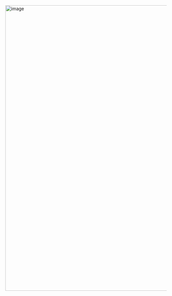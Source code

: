 <img width="1880" height="892" alt="image" src="https://github.com/user-attachments/assets/be1ddb7a-b135-45ca-925d-28dd44b47845" />
